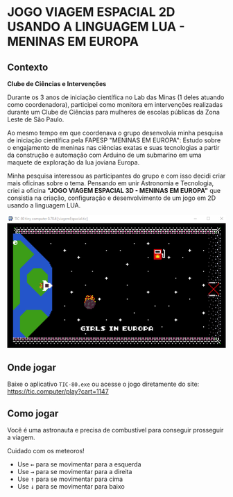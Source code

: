 

# JOGO VIAGEM ESPACIAL 2D USANDO A LINGUAGEM LUA - MENINAS EM EUROPA

## Contexto 

**Clube de Ciências e Intervenções**  

Durante os 3 anos de iniciação científica no Lab das Minas (1 deles atuando como coordenadora), participei como monitora em intervenções realizadas durante um Clube de Ciências para mulheres de escolas públicas da Zona Leste de São Paulo. 

Ao mesmo tempo em que coordenava o grupo desenvolvia minha pesquisa de iniciação científica pela FAPESP "MENINAS EM EUROPA": Estudo sobre o engajamento de meninas nas ciências exatas e suas tecnologias a partir da construção e automação com Arduino de um submarino em uma maquete de exploração da lua joviana Europa.

Minha pesquisa interessou as participantes do grupo e com isso decidi criar mais oficinas sobre o tema. Pensando em unir Astronomia e Tecnologia, criei a oficina **"JOGO VIAGEM ESPACIAL 3D - MENINAS EM EUROPA"** que consistia na criação, configuração e desenvolvimento de um jogo em 2D usando a linguagem LUA. 

![](visualizacao.gif?raw=true "Como jogar o jogo")


## Onde jogar

Baixe o aplicativo ``TIC-80.exe`` ou acesse o jogo diretamente do site: https://tic.computer/play?cart=1147


## Como jogar

Você é uma astronauta e precisa de combustível para conseguir prosseguir a viagem. 

Cuidado com os meteoros!

<ul>
    <li>
        Use <kbd>←</kbd> para se movimentar para a esquerda
    </li>
    <li>
        Use <kbd>→</kbd> para se movimentar para a direita
    </li>
    <li>
        Use <kbd>↑</kbd> para se movimentar para cima
    </li>
    <li>
        Use <kbd>↓</kbd> para se movimentar para baixo
    </li>
</ul>
